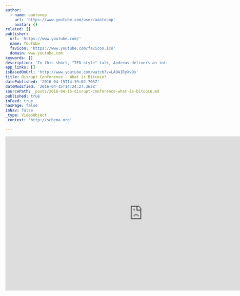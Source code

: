 ```yaml
---
author:
  - name: aantonop
    url: 'https://www.youtube.com/user/aantonop'
    avatar: {}
related: []
publisher:
  url: 'https://www.youtube.com/'
  name: YouTube
  favicon: 'https://www.youtube.com/favicon.ico'
  domain: www.youtube.com
keywords: []
description: 'In this short, "TED style" talk, Andreas delivers an introduction to bitcoin for a general non-technical audience. Delivered in Athens in November of 2013, this is one of the most shared bitcoin videos, an easy way to explain bitcoin to anyone.'
app_links: []
isBasedOnUrl: 'http://www.youtube.com/watch?v=LA9A1RyXv9s'
title: Disrupt Conference - What is Bitcoin?
datePublished: '2016-04-15T14:39:02.705Z'
dateModified: '2016-04-15T14:24:27.362Z'
sourcePath: _posts/2016-04-15-disrupt-conference-what-is-bitcoin.md
published: true
inFeed: true
hasPage: false
inNav: false
_type: VideoObject
_context: 'http://schema.org'

---
```

<iframe src="http://cdn.embedly.com/widgets/media.html?src=https%3A%2F%2Fwww.youtube.com%2Fembed%2FLA9A1RyXv9s%3Ffeature%3Doembed&amp;url=https%3A%2F%2Fwww.youtube.com%2Fwatch%3Fv%3DLA9A1RyXv9s&amp;image=https%3A%2F%2Fi.ytimg.com%2Fvi%2FLA9A1RyXv9s%2Fhqdefault.jpg&amp;key=b7d04c9b404c499eba89ee7072e1c4f7&amp;type=text%2Fhtml&amp;schema=youtube" width="854" height="480" scrolling="no" frameborder="0" allowfullscreen="allowfullscreen" style=""></iframe>